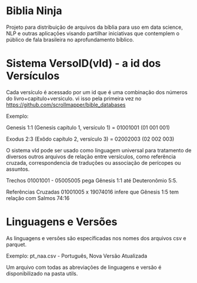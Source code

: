 # Biblia Ninja
Projeto para distribuição de arquivos da bíblia para uso em data science, NLP e outras aplicações visando partilhar iniciativas que contemplem o público de fala brasileira no aprofundamento bíblico. 

# Sistema VersoID(vId) - a id dos Versículos
Cada versículo é acessado por um id que é uma combinação dos números do livro+capitulo+versiculo.
vi isso pela primeira vez no https://github.com/scrollmapper/bible_databases

Exemplo:

Genesis 1:1 (Genesis capítulo 1, versículo 1) = 01001001 (01 001 001)

Exodus 2:3 (Exôdo capítulo 2, versículo 3) = 02002003 (02 002 003)

O sistema vId pode ser usado como linguagem universal para tratamento de diversos outros arquivos de relação entre versículos, como referência cruzada, correspondencia de traduções ou associação de perícopes ou assuntos.

Trechos
01001001 - 05005005 pega  Gênesis 1:1 até Deuteronômio 5:5.

Referências Cruzadas
01001005 x 19074016 infere que Gênesis 1:5 tem relação com Salmos 74:16

# Linguagens e Versões
As linguagens e versões são específicadas nos nomes dos arquivos csv e parquet.

Exemplo:
pt_naa.csv - Português, Nova Versão Atualizada

Um arquivo com todas as abreviações de linguagens e versão é disponibilizado na pasta utils.
